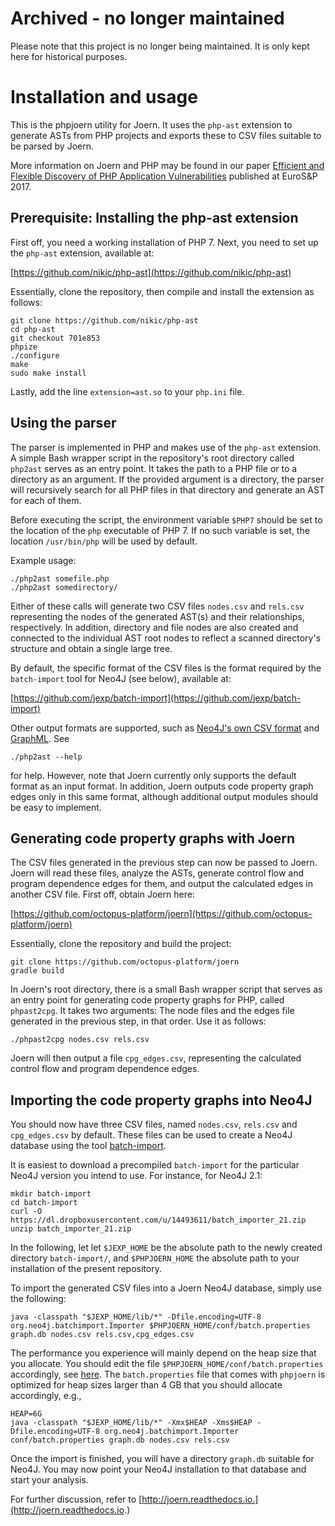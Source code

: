 # Archived - no longer maintained

Please note that this project is no longer being maintained.
It is only kept here for historical purposes.

# Installation and usage

This is the phpjoern utility for Joern. It uses the `php-ast` extension
to generate ASTs from PHP projects and exports these to CSV files
suitable to be parsed by Joern.

More information on Joern and PHP may be found in our paper
[Efficient and Flexible Discovery of PHP Application Vulnerabilities](https://www.infsec.cs.uni-saarland.de/~skoruppa/publications/skoruppa_eurosp2017.pdf)
published at EuroS&P 2017.

## Prerequisite: Installing the php-ast extension

First off, you need a working installation of PHP 7. Next, you need to
set up the `php-ast` extension, available at:

[https://github.com/nikic/php-ast](https://github.com/nikic/php-ast)

Essentially, clone the repository, then compile and install the
extension as follows:

    git clone https://github.com/nikic/php-ast
    cd php-ast
    git checkout 701e853
    phpize
    ./configure
    make
    sudo make install
	
Lastly, add the line `extension=ast.so` to your `php.ini` file.

## Using the parser

The parser is implemented in PHP and makes use of the `php-ast` extension.
A simple Bash wrapper script in the repository's root directory called
`php2ast` serves as an entry point. It takes the path to a PHP file or to
a directory as an argument. If the provided argument is a directory, the
parser will recursively search for all PHP files in that directory and
generate an AST for each of them.

Before executing the script, the environment variable `$PHP7` should be
set to the location of the `php` executable of PHP 7. If no such variable
is set, the location `/usr/bin/php` will be used by default.

Example usage:

    ./php2ast somefile.php
    ./php2ast somedirectory/

Either of these calls will generate two CSV files `nodes.csv` and `rels.csv`
representing the nodes of the generated AST(s) and their relationships,
respectively. In addition, directory and file nodes are also created and
connected to the individual AST root nodes to reflect a scanned directory's
structure and obtain a single large tree.

By default, the specific format of the CSV files is the format required by
the `batch-import` tool for Neo4J (see below), available at:

[https://github.com/jexp/batch-import](https://github.com/jexp/batch-import)

Other output formats are supported, such as
[Neo4J's own CSV format](https://neo4j.com/developer/guide-import-csv/#_super_fast_batch_importer_for_huge_datasets)
and [GraphML](http://graphml.graphdrawing.org). See

    ./php2ast --help

for help. However, note that Joern currently only supports the default format
as an input format. In addition, Joern outputs code property graph edges
only in this same format, although additional output modules should be
easy to implement.

## Generating code property graphs with Joern

The CSV files generated in the previous step can now be passed to Joern.
Joern will read these files, analyze the ASTs, generate control flow
and program dependence edges for them, and output the calculated edges in
another CSV file. First off, obtain Joern here:

[https://github.com/octopus-platform/joern](https://github.com/octopus-platform/joern)

Essentially, clone the repository and build the project:

    git clone https://github.com/octopus-platform/joern
    gradle build

In Joern's root directory, there is a small Bash wrapper script that serves
as an entry point for generating code property graphs for PHP, called
`phpast2cpg`. It takes two arguments: The node files and the edges file
generated in the previous step, in that order. Use it as follows:

    ./phpast2cpg nodes.csv rels.csv
	
Joern will then output a file `cpg_edges.csv`, representing the calculated
control flow and program dependence edges.

## Importing the code property graphs into Neo4J

You should now have three CSV files, named `nodes.csv`, `rels.csv` and
`cpg_edges.csv` by default. These files can be used to create a Neo4J
database using the tool [batch-import](https://github.com/jexp/batch-import).

It is easiest to download a precompiled `batch-import` for the particular
Neo4J version you intend to use. For instance, for Neo4J 2.1:

    mkdir batch-import
    cd batch-import
    curl -O https://dl.dropboxusercontent.com/u/14493611/batch_importer_21.zip
    unzip batch_importer_21.zip

In the following, let let `$JEXP_HOME` be the absolute path to the newly
created directory `batch-import/`, and `$PHPJOERN_HOME` the absolute path
to your installation of the present repository.

To import the generated CSV files into a Joern Neo4J database,
simply use the following:

    java -classpath "$JEXP_HOME/lib/*" -Dfile.encoding=UTF-8 org.neo4j.batchimport.Importer $PHPJOERN_HOME/conf/batch.properties graph.db nodes.csv rels.csv,cpg_edges.csv

The performance you experience will mainly depend on the heap size that you
allocate. You should edit the file `$PHPJOERN_HOME/conf/batch.properties`
accordingly, see [here](http://joern.readthedocs.io/en/latest/performance.html#optimizing-code-importing).
The `batch.properties` file that comes with `phpjoern` is optimized for heap
sizes larger than 4 GB that you should allocate accordingly, e.g.,

    HEAP=6G
    java -classpath "$JEXP_HOME/lib/*" -Xmx$HEAP -Xms$HEAP -Dfile.encoding=UTF-8 org.neo4j.batchimport.Importer conf/batch.properties graph.db nodes.csv rels.csv

Once the import is finished, you will have a directory `graph.db` suitable for Neo4J.
You may now point your Neo4J installation to that database and start your analysis.

For further discussion, refer to [http://joern.readthedocs.io.](http://joern.readthedocs.io.)
